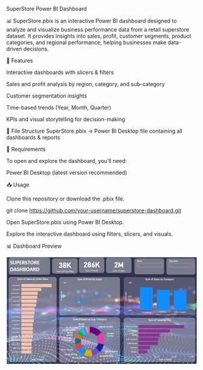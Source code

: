 SuperStore Power BI Dashboard

📊 SuperStore.pbix is an interactive Power BI dashboard designed to analyze and visualize business performance data from a retail superstore dataset.
It provides insights into sales, profit, customer segments, product categories, and regional performance, helping businesses make data-driven decisions.

🚀 Features

Interactive dashboards with slicers & filters

Sales and profit analysis by region, category, and sub-category

Customer segmentation insights

Time-based trends (Year, Month, Quarter)

KPIs and visual storytelling for decision-making

📂 File Structure
SuperStore.pbix   → Power BI Desktop file containing all dashboards & reports

🔧 Requirements

To open and explore the dashboard, you’ll need:

Power BI Desktop
 (latest version recommended)

📥 Usage

Clone this repository or download the .pbix file.

git clone https://github.com/your-username/superstore-dashboard.git


Open SuperStore.pbix using Power BI Desktop.

Explore the interactive dashboard using filters, slicers, and visuals.

📊 Dashboard Preview


![](https://github.com/Indro1729/Analysis-with-Power-BI/blob/main/SuperStore%20Dashboard.png)



